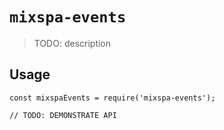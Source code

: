 # `mixspa-events`

> TODO: description

## Usage

```
const mixspaEvents = require('mixspa-events');

// TODO: DEMONSTRATE API
```
